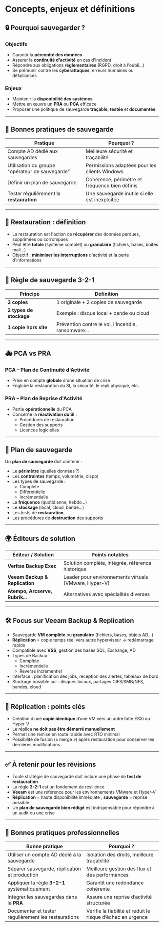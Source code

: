 # Concepts, enjeux et définitions

## 🔒 Pourquoi sauvegarder ?

### Objectifs

- Garantir la **pérennité des données**
- Assurer la **continuité d'activité** en cas d'incident
- Répondre aux obligations **réglementaires** (RGPD, droit à l'oubli…)
- Se prémunir contre les **cyberattaques**, erreurs humaines ou défaillances

### Enjeux

- Maintenir la **disponibilité des systèmes**
- Mettre en œuvre un **PRA** ou **PCA** efficace
- Proposer une politique de sauvegarde **traçable**, **testée** et **documentée**

---

## 📅 Bonnes pratiques de sauvegarde

|Pratique|Pourquoi ?|
|---|---|
|Compte AD dédié aux sauvegardes|Meilleure sécurité et traçabilité|
|Utilisation du groupe "opérateur de sauvegarde"|Permissions adaptées pour les clients Windows|
|Définir un plan de sauvegarde|Cohérence, périmètre et fréquence bien définis|
|Tester régulièrement la **restauration**|Une sauvegarde inutile si elle est inexploitée|

---

## 🤖 Restauration : définition

- La restauration est l'action de **récupérer** des données perdues, supprimées ou corrompues
- Peut être **totale** (système complet) ou **granulaire** (fichiers, bases, boîtes mail…)
- Objectif : **minimiser les interruptions** d'activité et la perte d'informations

---

## 🔁 Règle de sauvegarde 3-2-1

|Principe|Définition|
|---|---|
|**3 copies**|1 originale + 2 copies de sauvegarde|
|**2 types de stockage**|Exemple : disque local + bande ou cloud|
|**1 copie hors site**|Prévention contre le vol, l'incendie, ransomware...|

---

## 🚑 PCA vs PRA

### PCA – Plan de Continuité d'Activité

- Prise en compte **globale** d'une situation de crise
- Englobe la restauration du SI, la sécurité, le repli physique, etc.

### PRA – Plan de Reprise d'Activité

- Partie **opérationnelle** du PCA
- Concerne la **réactivation du SI** :
    - Procédures de restauration
    - Gestion des supports
    - Licences logicielles

---

## 📖 Plan de sauvegarde

Un **plan de sauvegarde** doit contenir :

- Le **périmètre** (quelles données ?)
- Les **contraintes** (temps, volumétrie, dispo)
- Les types de sauvegarde :
    - Complète
    - Différentielle
    - Incrémentielle
- La **fréquence** (quotidienne, hebdo...)
- Le **stockage** (local, cloud, bande...)
- Les tests de **restauration**
- Les procédures de **destruction** des supports

---

## 🌍 Éditeurs de solution

|Éditeur / Solution|Points notables|
|---|---|
|**Veritas Backup Exec**|Solution complète, intégrée, référence historique|
|**Veeam Backup & Replication**|Leader pour environnements virtuels (VMware, Hyper-V)|
|**Atempo, Arcserve, Rubrik...**|Alternatives avec spécialités diverses|

---

## 🛠️ Focus sur Veeam Backup & Replication

- Sauvegarde **VM complète** ou **granulaire** (fichiers, bases, objets AD...)
- **Réplication** = copie temps réel vers autre hyperviseur → redémarrage rapide
- Compatible avec **VSS**, gestion des bases SQL, Exchange, AD
- Types de Backup :
    - Complète
    - Incrémentielle
    - Reverse incrementiel
- Interface : planification des jobs, réception des alertes, tableaux de bord
- Stockage possible sur : disques locaux, partages CIFS/SMB/NFS, bandes, cloud

---

## 🔎 Réplication : points clés

- Création d’une **copie identique** d’une VM vers un autre hôte ESXi ou Hyper-V
- Le réplica **ne doit pas être démarré manuellement**
- Permet une remise en route rapide avec RTO minimal
- Possibilité de fusion (« merge ») après restauration pour conserver les dernières modifications

---

## ✅ À retenir pour les révisions

- Toute stratégie de sauvegarde doit inclure une phase de **test de restauration**
- La règle **3-2-1** est un fondement de résilience
- **Veeam** est une référence pour les environnements VMware et Hyper-V
- **Réplication** = haute disponibilité immédiate ; **sauvegarde** = reprise possible
- Un **plan de sauvegarde bien rédigé** est indispensable pour répondre à un audit ou une crise

---

## 📌 Bonnes pratiques professionnelles

|Bonne pratique|Pourquoi ?|
|---|---|
|Utiliser un compte AD dédié à la sauvegarde|Isolation des droits, meilleure traçabilité|
|Séparer sauvegarde, réplication et production|Meilleure gestion des flux et des performances|
|Appliquer la règle **3-2-1** systématiquement|Garantit une redondance cohérente|
|Intégrer les sauvegardes dans le **PRA**|Assure une reprise d’activité structurée|
|Documenter et tester régulièrement les restaurations|Vérifie la fiabilité et réduit le risque d’échec en urgence|
